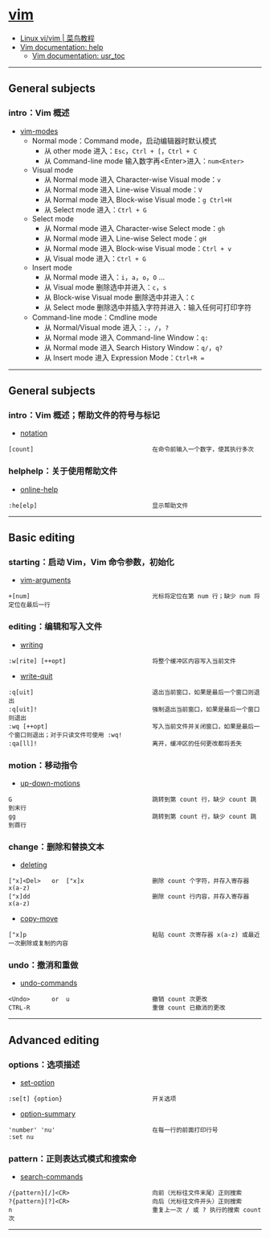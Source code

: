 # [vim](https://www.vim.org)
- [Linux vi/vim | 菜鸟教程](https://www.runoob.com/linux/linux-vim.html)
- [Vim documentation: help](https://vimhelp.org/)
    - [Vim documentation: usr_toc](https://vimhelp.org/usr_toc.txt.html)
---
## General subjects
### intro：Vim 概述
- [vim-modes](https://vimhelp.org/intro.txt.html#vim-modes-intro)
    - Normal mode：Command mode，启动编辑器时默认模式
        - 从 other mode 进入：`Esc`，`Ctrl + [`，`Ctrl + C`
        - 从 Command-line mode 输入数字再\<Enter>进入：`num<Enter>`
    - Visual mode
        - 从 Normal mode 进入 Character-wise Visual mode：`v`
        - 从 Normal mode 进入 Line-wise Visual mode：`V`
        - 从 Normal mode 进入 Block-wise Visual mode：`g Ctrl+H`
        - 从 Select mode 进入：`Ctrl + G`
    - Select mode
        - 从 Normal mode 进入 Character-wise Select mode：`gh`
        - 从 Normal mode 进入 Line-wise Select mode：`gH`
        - 从 Normal mode 进入 Block-wise Visual mode：`Ctrl + v`
        - 从 Visual mode 进入：`Ctrl + G`
    - Insert mode
        - 从 Normal mode 进入：`i`，`a`，`o`，`O` …
        - 从 Visual mode 删除选中并进入：`c`，`s`
        - 从 Block-wise Visual mode 删除选中并进入：`C`
        - 从 Select mode 删除选中并插入字符并进入：输入任何可打印字符
    - Command-line mode：Cmdline mode
        - 从 Normal/Visual mode 进入：`:`，`/`，`?`
        - 从 Normal mode 进入 Command-line Window：`q:`
        - 从 Normal mode 进入 Search History Window：`q/`，`q?`
        - 从 Insert mode 进入 Expression Mode：`Ctrl+R =`
---
## General subjects
### intro：Vim 概述；帮助文件的符号与标记
- [notation](https://vimhelp.org/intro.txt.html#notation)
```
[count]                                 在命令前输入一个数字，使其执行多次
```
### helphelp：关于使用帮助文件
- [online-help](https://vimhelp.org/helphelp.txt.html#online-help)
```
:he[elp]                                显示帮助文件
```
---
## Basic editing
### starting：启动 Vim，Vim 命令参数，初始化
- [vim-arguments](https://vimhelp.org/starting.txt.html#vim-arguments)
```
+[num]                                  光标将定位在第 num 行；缺少 num 将定位在最后一行
```
### editing：编辑和写入文件
- [writing](https://vimhelp.org/editing.txt.html#writing)
```
:w[rite] [++opt]                        将整个缓冲区内容写入当前文件
```
- [write-quit](https://vimhelp.org/editing.txt.html#write-quit)
```
:q[uit]                                 退出当前窗口，如果是最后一个窗口则退出
:q[uit]!                                强制退出当前窗口，如果是最后一个窗口则退出
:wq [++opt]                             写入当前文件并关闭窗口，如果是最后一个窗口则退出；对于只读文件可使用 :wq!
:qa[ll]!                                离开，缓冲区的任何更改都将丢失
```
### motion：移动指令
- [up-down-motions](https://vimhelp.org/motion.txt.html#up-down-motions)
```
G                                       跳转到第 count 行，缺少 count 跳到末行
gg                                      跳转到第 count 行，缺少 count 跳到首行
```
### change：删除和替换文本
- [deleting](https://vimhelp.org/change.txt.html#deleting)
```
["x]<Del>   or  ["x]x                   删除 count 个字符，并存入寄存器 x(a-z)
["x]dd                                  删除 count 行内容，并存入寄存器 x(a-z)
```
- [copy-move](https://vimhelp.org/change.txt.html#copy-move)
```
["x]p                                   粘贴 count 次寄存器 x(a-z) 或最近一次删除或复制的内容
```
### undo：撤消和重做
- [undo-commands](https://vimhelp.org/undo.txt.html#undo-commands)
```
<Undo>      or  u                       撤销 count 次更改
CTRL-R                                  重做 count 已撤消的更改
```
---
## Advanced editing
### options：选项描述
- [set-option](https://vimhelp.org/options.txt.html#set-option)
```
:se[t] {option}                         开关选项
```
- [option-summary](https://vimhelp.org/options.txt.html#option-summary)
```
'number' 'nu'                           在每一行的前面打印行号                     :set nu
```
### pattern：正则表达式模式和搜索命
- [search-commands](https://vimhelp.org/pattern.txt.html#search-commands)
```
/{pattern}[/]<CR>                       向前（光标往文件末尾）正则搜索
?{pattern}[?]<CR>                       向后（光标往文件开头）正则搜索
n                                       重复上一次 / 或 ? 执行的搜索 count 次
```
---
